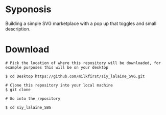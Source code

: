 # Syponosis
Building a simple SVG marketplace with a pop up that toggles and small description.

# Download
 ```
# Pick the location of where this repository will be downloaded, for example purposes this will be on your desktop

$ cd Desktop https://github.com/milkfirst/siy_lalaine_SVG.git

# Clone this repository into your local machine
$ git clone 

# Go into the repository

$ cd siy_lalaine_SBG

```